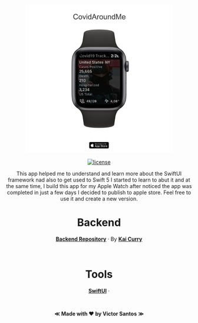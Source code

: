 <div align="center">

<img src="https://raw.githubusercontent.com/victors1681/iWatchCovid19Tracker/master/github/app-landing.jpg" height="400px"></br>

[![license](https://img.shields.io/badge/license-Apache_2.0-red.svg?style=for-the-badge)]() 
<br/>

This app helped me to understand and learn more about the SwiftUI framework nad also to get used to Swift 5 I started to learn to abut it and at the same time, I build this app for my Apple Watch after noticed the app was completed in just a few days I decided to publish to apple store. 
Feel free to use it and create a new version.


# Backend
 
 [**Backend Repository**]( https://github.com/COVID19Tracking/covid-tracking-api) &middot;
 By  [**Kai Curry**](https://github.com/webmasterkai)
 

<br/>

# Tools

 [**SwiftUI**]( https://developer.apple.com/xcode/swiftui/) &middot;
 
<br/>

**&Lt;**
**Made with &hearts; by Victor Santos**
**&Gt;**
